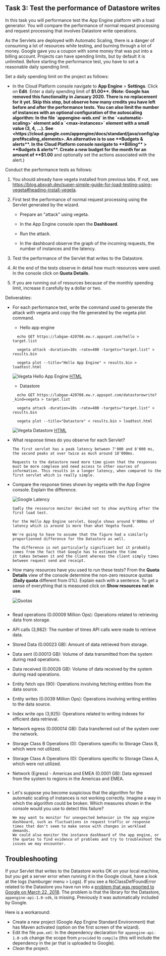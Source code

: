## Task 3: Test the performance of Datastore writes

In this task you will performance test the App Engine platform with a
load generator. You will compare the performance of normal request
processing and request processing that involves Datastore write
operations.

As the Servlets are deployed with Automatic Scaling, there is a danger
of consuming a lot of resources while testing, and burning through a
lot of money. Google gave you a coupon with some money that was put
into a billing account. Projects can have spending limits, but by
default it is unlimited. Before starting the performance test, you
have to set a reasonable daily spending limit.

Set a daily spending limit on the project as follows:

- In the Cloud Platform console navigate to **App Engine** >
  **Settings**. Click on **Edit**. Enter a daily spending limit of
  **$1.00**. (Note: Google has removed this functionality in January 2020. There is no replacement for it yet. Skip this step, but observe how many credits you have left before and after the performance tests. You can also limit the number of instances with an optional configuration of the autoscaling algorithm: In the file `appengine-web.xml` in the `<automatic-scaling>` element add a `<max-instances>` element with a small value (3, 4, ...). See <https://cloud.google.com/appengine/docs/standard/java/config/appref#scaling_elements>. An alternative is to use **Budgets & alerts**. In the Cloud Platform console navigate to **Billing** > **Budgets & alerts**. Create a new budget for the month for an amount of **$1.00** and optionally set the actions associated with the alert.)

Conduct the performance tests as follows:

1. You should already have vegeta installed from previous labs. If not, see <https://blog.absyah.dev/super-simple-guide-for-load-testing-using-vegeta#heading-install-vegeta>.

2. First test the performance of normal request processing using the
   Servlet generated by the wizard.

   - Prepare an "attack" using vegeta.

   - In the App Engine console open the **Dashboard**.

   - Run the attack.

   - In the dashboard observe the graph of the incoming requests, the
     number of instances and the latency.

3. Test the performance of the Servlet that writes to the Datastore.

4. At the end of the tests observe in detail how much resources were
   used. In the console click on **Quota Details**.

5. If you are running out of resources because of the monthly spending
   limit, increase it carefully by a dollar or two.

Deliverables:

- For each performance test, write the command used to generate the attack with vegeta and copy the file generated by the vegeta plot command.
	- Hello app engine
  ```
	echo GET https://labgae-420708.ew.r.appspot.com/hello > target.list

	vegeta attack -duration=10s -rate=400 -targets="target.list" > results.bin

	vegeta plot --title="Hello App Engine" < results.bin > loadtest.html
  ```
	![Vegeta Hello App Engine](./VegetaHello/VegetaHello.png)
	[HTML](./VegetaHello/loadtest.html)
  
	- Datastore
  ```
	echo GET https://labgae-420708.ew.r.appspot.com/datastorewrite?_kind=vegeta > target.list

	vegeta attack -duration=10s -rate=400 -targets="target.list" > results.bin

	vegeta plot --title="Datastore" < results.bin > loadtest.html
  ```
	![Vegeta Datastore](./VegetaDatastore/VegetaDatastore.png)
	[HTML](./VegetaDatastore/loadtest.html)
 
- What response times do you observe for each Servlet?

  ```
  The first servlet has a peak latency between 7'000 and 8'000 ms, the second peaks at over twice as much around 18'000ms.

  Requests to the datastore need more time given that the responses must be more complexe and need access to other sources of information. This results in a longer latency, when compared to the first servlet which is really simple.
  ```

- Compare the response times shown by vegeta with the App Engine
  console. Explain the difference.

	![Google Latency](./VegetaGoogle.png)

  ```
  Sadly the ressource monitor decided not to show anything after the first load test.
  
  For the Hello App Engine servlet, Google shows around 9'000ms of latency which is around 1s more than what Vegeta found.
  
  We're going to have to assume that the figure had a similarly proportionned difference for the Datastore as well.
  
  The difference is not particularly significant but it probably comes from the fact that Google has to estimate the time
  it takes between it and the client whereas the client simply times between request send and receipt.
  ```

- How many resources have you used to run these tests? From the
  **Quota Details** view of the console determine the non-zero resource
  quotas (**Daily quota** different from 0%). Explain each with a sentence.
  To get a sense of everything that is measured click on **Show resources not in use**.

	![Quotas](./Quotas.png)
	
  ```
- Read operations (0.00009 Million Ops): Operations related to retrieving data from storage.
- API calls (3,982): The number of times API calls were made to retrieve data.
- Stored Data (0.00023 GB): Amount of data retrieved from storage.
- Data sent (0.00013 GB): Volume of data transmitted from the system during read operations.
- Data received (0.00028 GB): Volume of data received by the system during read operations.
- Entity fetch ops (90): Operations involving fetching entities from the data source.
- Entity writes (0.0039 Million Ops): Operations involving writing entities to the data source.
- Index write ops (3,925): Operations related to writing indexes for efficient data retrieval.
- Network egress (0.000014 GB): Data transferred out of the system over the network.
- Storage Class B Operations (0): Operations specific to Storage Class B, which were not utilized.
- Storage Class A Operations (0): Operations specific to Storage Class A, which were not utilized.
- Network (Egress) - Americas and EMEA (0.0001 GB): Data egressed from the system to regions in the Americas and EMEA.
  ```

- Let's suppose you become suspicious that the algorithm for the automatic scaling of
  instances is not working correctly. Imagine a way in which the algorithm could be broken. Which measures shown in the console would you use to detect this failure?

  ```
  We may want to monitor for unexpected behavior in the app engine dashboard, such as fluctuations in request traffic or response times that don't seem to make sense with changes in workload demands.
  We could also monitor the instance dashboard of the app engine, or the quotas to find evidence of problems and try to troubleshoot the issues we may encounter.
  ```

## Troubleshooting

If your Servlet that writes to the Datastore works OK on your local
machine, but you get a server error when running it in the Google
cloud, have a look at the logs (hamburger menu > Logs). If you see a
NoClassDefFoundError related to the Datastore you have run into a
[problem that was reported to Google on March 22, 2018](https://issuetracker.google.com/issues/76144204). The
problem is that the library for the Datastore,
`appengine-api-1.0-sdk`, is missing. Previously it was automatically
included by Google.

Here is a workaround:

- Create a new project (Google App Engine Standard Environment) that
  has Maven activated (option on the first screen of the wizard).
- Edit the file `pom.xml`: In the dependency declaration for
  `appengine-api-1.0-sdk` change the scope from `provided` to
  `compile` (this will include the dependency in the jar that is
  uploaded to Google).
- _Clean_ the project.
